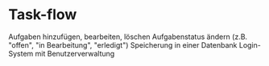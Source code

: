 # Task-flow
 Aufgaben hinzufügen, bearbeiten, löschen  Aufgabenstatus ändern (z.B. "offen", "in Bearbeitung", "erledigt") Speicherung in einer Datenbank Login-System mit Benutzerverwaltung
